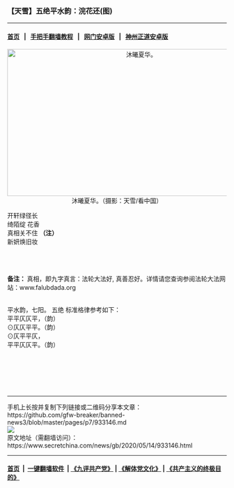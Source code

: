 ### 【天雪】五绝平水韵：浣花还(图)
------------------------

#### [首页](https://github.com/gfw-breaker/banned-news3/blob/master/README.md) &nbsp;&nbsp;|&nbsp;&nbsp; [手把手翻墙教程](https://github.com/gfw-breaker/guides/wiki) &nbsp;&nbsp;|&nbsp;&nbsp; [网门安卓版](https://github.com/oGate2/oGate) &nbsp;&nbsp;|&nbsp;&nbsp; [神州正道安卓版](https://github.com/SzzdOgate/update) 



<div class="article_right" style="fone-color:#000">
 <p style="text-align: center;">
  <img alt="沐曦夏华。" src="https://img3.secretchina.com/pic/2020/5-13/p2689361a65066342-ss.jpg" style="height:337px; width:600px"/>
  <br>
   沐曦夏华。（摄影：天雪/看中国）
   <span id="hideid" name="hideid" style="color:red;display:none;">
    <span href="https://www.secretchina.com">
    </span>
   </span>
  </br>
 </p>
 <p>
  开轩绿径长
  <br>
   绮陌绽
   <span href="https://www.secretchina.com/news/gb/tag/花香" target="_blank">
    花香
   </span>
   <br>
    真相关不住
    <strong>
     （注）
    </strong>
    <br>
     新妍焕旧妆
     <span id="hideid" name="hideid" style="color:red;display:none;">
      <span href="https://www.secretchina.com">
      </span>
     </span>
    </br>
   </br>
  </br>
 </p>
 <p>
  <br>
   <strong>
    备注：
   </strong>
   真相，即九字真言：法轮大法好, 真善忍好。详情请您查询参阅法轮大法网站：www.falubdada.org
  </br>
 </p>
 <p>
  <br>
   平水韵，七阳。
   <span href="https://www.secretchina.com/news/gb/tag/五绝" target="_blank">
    五绝
   </span>
   标准格律参考如下：
   <br>
    平平仄仄平，（韵）
    <br>
     ⊙仄仄平平。（韵）
     <br>
      ⊙仄平平仄，
      <br/>
      平平仄仄平。（韵）
      <center>
       <div>
        <div id="txt-mid2-t22-2017" style="display: block;  max-height: 351px;  overflow: hidden;">
         <div id="SC-21xxx">
         </div>
         <ins class="adsbygoogle" data-ad-client="ca-pub-1276641434651360" data-ad-format="auto" data-ad-slot="4301710469" data-full-width-responsive="true" style="display:block">
         </ins>
        </div>
       </div>
      </center>
      <div style="padding-top:12px;">
      </div>
     </br>
    </br>
   </br>
  </br>
 </p>
</div>

<hr/>
手机上长按并复制下列链接或二维码分享本文章：<br/>
https://github.com/gfw-breaker/banned-news3/blob/master/pages/p7/933146.md <br/>
<a href='https://github.com/gfw-breaker/banned-news3/blob/master/pages/p7/933146.md'><img src='https://github.com/gfw-breaker/banned-news3/blob/master/pages/p7/933146.md.png'/></a> <br/>
原文地址（需翻墙访问）：https://www.secretchina.com/news/gb/2020/05/14/933146.html


------------------------
#### [首页](https://github.com/gfw-breaker/banned-news3/blob/master/README.md) &nbsp;|&nbsp; [一键翻墙软件](https://github.com/gfw-breaker/nogfw/blob/master/README.md) &nbsp;| [《九评共产党》](https://github.com/gfw-breaker/9ping.md/blob/master/README.md#九评之一评共产党是什么) | [《解体党文化》](https://github.com/gfw-breaker/jtdwh.md/blob/master/README.md) | [《共产主义的终极目的》](https://github.com/gfw-breaker/gczydzjmd.md/blob/master/README.md)


<img src='http://gfw-breaker.win/banned-news3/pages/p7/933146.md' width='0px' height='0px'/>
